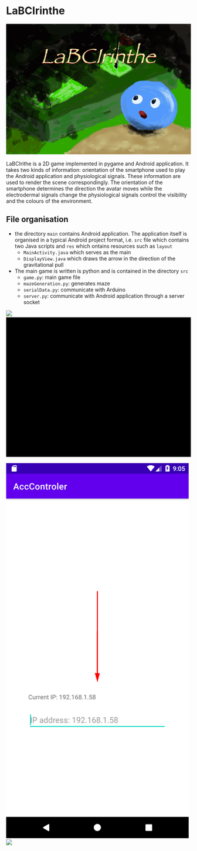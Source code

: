 # LaBCIrinthe
![alt text](cover.jpg)


LaBCIrithe is a 2D game implemented in pygame and Android application. It takes two kinds of information: orientation of the smartphone used to play the Android application and physiological signals. These information are used to render the scene correspondingly. The orientation of the smartphone determines the direction the avatar moves while the electrodermal signals change the physiological signals control the visibility and the colours of the environment.


## File organisation

- the directory `main` contains Android application. The application itself is organised in a typical Android project format, i.e. `src` file which contains two Java scripts and `res` which ontains resources such as `layout`
  -  `MainActivity.java` which serves as the main
  -  `DisplayView.java` which draws the arrow in the direction of the gravitational pull 
- The main game is written is python and is contained in the directory `src` 
  -  `game.py`: main game file
  -  `mazeGeneration.py`: generates maze
  -  `serialData.py`: communicate with Arduino
  -  `server.py`: communicate with Android application through a server socket

![](game-1.gif)
![](game-2.gif)


![](Screenshot_1644869101.png)
<img src="https://github.com/marinetdc/LaBCIrinthe/Screenshot_1644869101.png" width="48">
